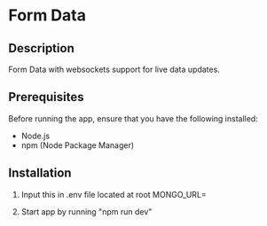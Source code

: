# Form Data

## Description
Form Data with websockets support for live data updates. 
## Prerequisites

Before running the app, ensure that you have the following installed:
- Node.js
- npm (Node Package Manager)

## Installation

1. Input this in .env file located at root
MONGO_URL=

2. Start app by running 
"npm run dev"
